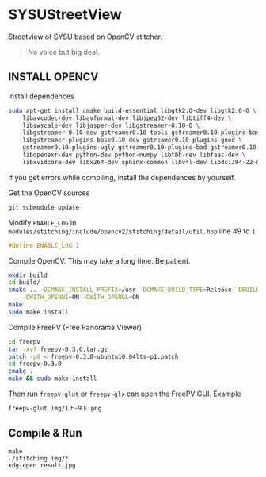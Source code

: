 SYSUStreetView
==============

Streetview of SYSU based on OpenCV stitcher.

> No voice but big deal.

## INSTALL OPENCV

Install dependences

```bash
sudo apt-get install cmake build-essential libgtk2.0-dev libgtk2.0-0 \
    libavcodec-dev libavformat-dev libjpeg62-dev libtiff4-dev \
    libswscale-dev libjasper-dev libgstreamer-0.10-0 \
    libgstreamer-0.10-dev gstreamer0.10-tools gstreamer0.10-plugins-base \
    libgstreamer-plugins-base0.10-dev gstreamer0.10-plugins-good \
    gstreamer0.10-plugins-ugly gstreamer0.10-plugins-bad gstreamer0.10-ffmpeg \
    libopenexr-dev python-dev python-numpy libtbb-dev libfaac-dev \
    libxvidcore-dev libx264-dev sphinx-common libv4l-dev libdc1394-22-dev
```

If you get errors while compiling, install the dependences by yourself.

Get the OpenCV sources

```bash
git submodule update
```

Modify `ENABLE_LOG` in  `modules/stitching/include/opencv2/stitching/detail/util.hpp` line 49 to `1`
```cpp
#define ENABLE_LOG 1
```

Compile OpenCV. This may take a long time. Be patient.

```bash
mkdir build
cd build/
cmake .. -DCMAKE_INSTALL_PREFIX=/usr -DCMAKE_BUILD_TYPE=Release -DBUILD_EXAMPLES=ON \
    -DWITH_OPENNI=ON -DWITH_OPENGL=ON
make
sudo make install
```

Compile FreePV (Free Panorama Viewer)

```bash
cd freepv
tar -xvf freepv-0.3.0.tar.gz
patch -p0 < freepv-0.3.0-ubuntu10.04lts-p1.patch
cd freepv-0.3.0
cmake .
make && sudo make install
```

Then run `freepv-glut` or `freepv-glx` can open the FreePV GUI. Example

```bash
freepv-glut img/1上-9下.png
```

## Compile & Run
```
make
./stitching img/*
xdg-open result.jpg
```
